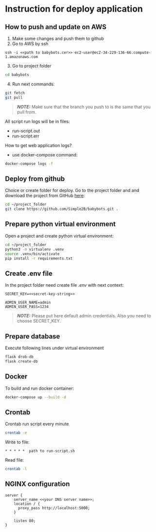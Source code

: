 # Instruction for deploy application

## How to push and update on AWS

1. Make some changes and push them to github
2. Go to AWS by ssh

```ssh
ssh -i <<path to babybots.cer>> ec2-user@ec2-34-229-136-66.compute-1.amazonaws.com
```

3. Go to project folder

```bash
cd babybots
```

4. Run next commands:

```bash
git fetch
git pull
```

> **_NOTE:_** Make sure that the branch you push to is the same that you pull from.

All script run logs will be in files:

- run-script.out
- run-script.err

How to get web application logs?

- use docker-compose command:

```bash
docker-compose logs -f
```

## Deploy from github

Choice or create folder for deploy. Go to the project folder and and download the project from GitHub [here](https://github.com/Simple2B/babybots):

```bash
cd ~/project_folder
git clone https://github.com/Simple2B/babybots.git .
```

## Prepare python virtual environment

Open a project and create python virtual environment:

```bash
cd ~/project_folder
python3 -m virtualenv .venv
source .venv/bin/activate
pip install -r requirements.txt
```

## Create .env file

In the project folder need create file _.env_ with next context:

```dotenv
SECRET_KEY=<<secret-key-string>>

ADMIN_USER_NAME=admin
ADMIN_USER_PASS=1234
```

> **_NOTE:_** Please put here default admin credentials. Also you need to choose SECRET_KEY.

## Prepare database

Execute following lines under virtual environment

```bash
flask drob-db
flask create-db
```

## Docker

To build and run docker container:

```bash
docker-compose up --build -d
```

## Crontab

Crontab run script every minute

```bash
crontab -e
```

Write to file:

```crontab
* * * * *  path to run-script.sh
```

Read file:

```bash
crontab -l
```

## NGINX configuration

```nginx
server {
    server_name <<your DNS server name>>;
    location / {
      proxy_pass http://localhost:5000;
    }

    listen 80;
}
```
